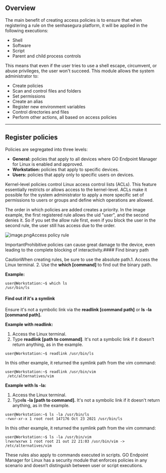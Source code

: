 ## Overview

The main benefit of creating access policies is to ensure that when registering a rule on the senhasegura platform, it will be applied in the following executions:

* Shell
* Software
* Script
* Parent and child process controls

This means that even if the user tries to use a shell escape, circumvent, or abuse privileges, the user won't succeed. This module allows the system administrator to:

* Create policies
* Scan and control files and folders
* Set permissions
* Create an alias
* Register new environment variables
* Control directories and files
* Perform other actions, all based on access policies



---

## Register policies

Policies are segregated into three levels:

* **General:** policies that apply to all devices where GO Endpoint Manager for Linux is enabled and approved.
* **Workstation:** policies that apply to specific devices.
* **Users:** policies that apply only to specific users on devices.

Kernel\-level policies control Linux access control lists (ACLs). This feature essentially restricts or allows access to the kernel\-level. ACLs make it possible for the system administrator to apply a more specific set of permissions to users or groups and define which operations are allowed.

The order in which policies are added creates a priority. In the image example, the first registered rule allows the uid "user", and the second denies it. So if you set the allow rule first, even if you block the user in the second rule, the user still has access due to the order.

![image.png](https://cdn.document360.io/5a1d58df-64ce-42a2-8b23-688477d32f33/Images/Documentation/image-7QD7VAZJ.png)Access policy rule  


ImportantProhibitive policies can cause great damage to the device, even leading to the complete blocking of interactivity.#### Find binary path

CautionWhen creating rules, be sure to use the absolute path.1. Access the Linux terminal.
2. Use the **which \[command]** to find out the binary path.

**Example:**


```
user@Workstation:~$ which ls
/usr/bin/ls

```
#### Find out if it's a symlink

Ensure it's not a symbolic link via the **readlink \[command path]** or **ls \-la \[command path].**

**Example with readlink:**

1. Access the Linux terminal.
2. Type **readlink \[path to command]**. It's not a symbolic link if it doesn't return anything, as in the example.


```
user@Workstation:~$ readlink /usr/bin/ls 	

```
In this other example, it returned the symlink path from the vim command:


```
user@Workstation:~$ readlink /usr/bin/vim                                                
 /etc/alternatives/vim

```
**Example with ls \-la:**

1. Access the Linux terminal.
2. Type**ls \-la \[path to command].** It's not a symbolic link if it doesn't return anything, as in the example.


```
user@Workstation:~$ ls -la /usr/bin/ls
-rwxr-xr-x 1 root root 147176 Oct 23 2021 /usr/bin/ls

```
In this other example, it returned the symlink path from the vim command:


```
user@Workstation:~$ ls -la /usr/bin/vim
lrwxrwxrwx 1 root root 21 out 22 21:03 /usr/bin/vim -> /etc/alternatives/vim

```
These rules also apply to commands executed in scripts. GO Endpoint Manager for Linux has a security module that enforces policies in any scenario and doesn’t distinguish between user or script executions.


